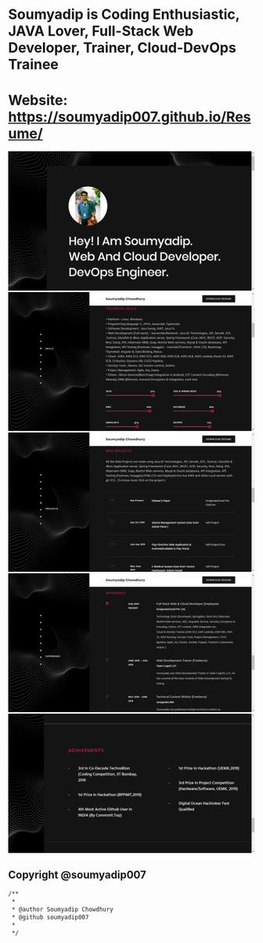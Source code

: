 # Soumyadip is Coding Enthusiastic, JAVA Lover, Full-Stack Web Developer, Trainer, Cloud-DevOps Trainee
# Website: https://soumyadip007.github.io/Resume/

<img src="./img/1.png" >
<img src="./img/2.png" >
<img src="./img/3.png" >
<img src="./img/4.png" >
<img src="./img/5.png" >

## Copyright @soumyadip007
```shell
/**
 * 
 * @author Soumyadip Chowdhury
 * @github soumyadip007
 *
 */

```
